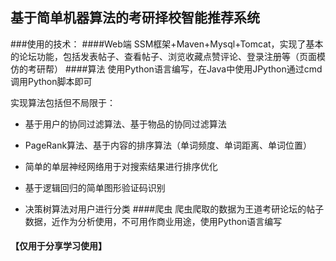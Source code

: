 ## 基于简单机器算法的考研择校智能推荐系统
###使用的技术：
####Web端
SSM框架+Maven+Mysql+Tomcat，实现了基本的论坛功能，包括发表帖子、查看帖子、浏览收藏点赞评论、登录注册等（页面模仿的考研帮）
####算法
使用Python语言编写，在Java中使用JPython通过cmd调用Python脚本即可

实现算法包括但不局限于：

* 基于用户的协同过滤算法、基于物品的协同过滤算法

* PageRank算法、基于内容的排序算法（单词频度、单词距离、单词位置）

* 简单的单层神经网络用于对搜索结果进行排序优化

* 基于逻辑回归的简单图形验证码识别


* 决策树算法对用户进行分类 
####爬虫
爬虫爬取的数据为王道考研论坛的帖子数据，近作为分析使用，不可用作商业用途，使用Python语言编写

####                   【仅用于分享学习使用】